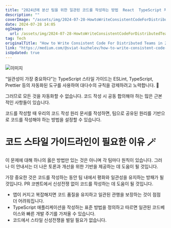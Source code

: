 ```yaml
---
title: "2024년에 분산 팀을 위한 일관된 코드를 작성하는 방법  React  TypeScript 치트 시트"
description: ""
coverImage: "/assets/img/2024-07-28-HowtoWriteConsistentCodeForDistributedTeamsin2024ReactTypescriptCheatsheet_0.png"
date: 2024-07-28 14:05
ogImage:
  url: /assets/img/2024-07-28-HowtoWriteConsistentCodeForDistributedTeamsin2024ReactTypescriptCheatsheet_0.png
tag: Tech
originalTitle: "How to Write Consistent Code For Distributed Teams in 2024  React  Typescript Cheatsheet"
link: "https://medium.com/@sviat-kuzhelev/how-to-write-consistent-code-for-distributed-teams-in-2024-react-typescript-cheatsheet-1fe3ee51086e"
isUpdated: true
---
```


![이미지](/assets/img/2024-07-28-HowtoWriteConsistentCodeForDistributedTeamsin2024ReactTypescriptCheatsheet_0.png)

“일관성이 가장 중요하다”는 TypeScript 스타일 가이드는 ESLint, TypeScript, Prettier 등의 자동화된 도구를 사용하여 대다수의 규칙을 강제하려고 노력합니다. 🔮

그러므로 모든 것을 자동화할 수 없습니다. 코드 작성 시 공동 합의해야 하는 많은 근본적인 사항들이 있습니다.

코드를 작성할 때 우리의 코드 작성 원리 문서를 작성하면, 팀으로 공유된 원리를 기반으로 코드를 작성해야 하는 방법을 설정할 수 있습니다.

<!-- cozy-coder - 수평 -->

<ins class="adsbygoogle"
     style="display:block"
     data-ad-client="ca-pub-4877378276818686"
     data-ad-slot="1107185301"
     data-ad-format="auto"
     data-full-width-responsive="true"></ins>

<script>
     (adsbygoogle = window.adsbygoogle || []).push({});
</script>

# 코드 스타일 가이드라인이 필요한 이유 🪄

이 문제에 대해 하나의 옳은 방법만 있는 것은 아니며 각 팀마다 원칙이 있습니다. 그러나 이 안내서는 더 나은 토론과 개선을 위한 기반을 제공하는 데 도움이 될 것입니다.

가장 중요한 것은 코드를 작성하는 동안 팀 내에서 평화와 일관성을 유지하는 방패가 될 것입니다. PR 코멘트에서 신성전쟁 없이 코드를 작성하는 데 도움이 될 것입니다.

- 앱이 커지고 복잡해지면 코드 품질을 유지하고 일관된 관행을 보장하는 것이 점점 더 어려워집니다.
- TypeScript 애플리케이션을 작성하는 표준 방법을 정의하고 따르면 일관된 코드베이스와 빠른 개발 주기를 가져올 수 있습니다.
- 코드에서 스타일 신성전쟁을 벌일 필요가 없습니다.
